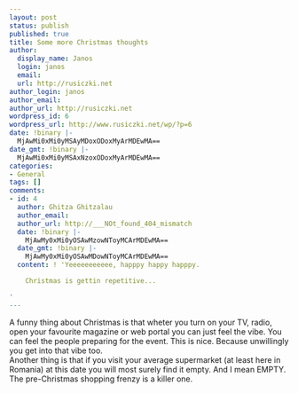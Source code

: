 ```yaml
---
layout: post
status: publish
published: true
title: Some more Christmas thoughts
author:
  display_name: Janos
  login: janos
  email: 
  url: http://rusiczki.net
author_login: janos
author_email: 
author_url: http://rusiczki.net
wordpress_id: 6
wordpress_url: http://www.rusiczki.net/wp/?p=6
date: !binary |-
  MjAwMi0xMi0yMSAyMDoxODoxMyArMDEwMA==
date_gmt: !binary |-
  MjAwMi0xMi0yMSAxNzoxODoxMyArMDEwMA==
categories:
- General
tags: []
comments:
- id: 4
  author: Ghitza Ghitzalau
  author_email: 
  author_url: http://___NOt_found_404_mismatch
  date: !binary |-
    MjAwMy0xMi0yOSAwMzowNToyMCArMDEwMA==
  date_gmt: !binary |-
    MjAwMy0xMi0yOSAwMDowNToyMCArMDEwMA==
  content: ! 'Yeeeeeeeeeee, happpy happy happpy.

    Christmas is gettin repetitive...

'
---
```

<p>A funny thing about Christmas is that wheter you turn on your TV, radio, open your favourite magazine or web portal you can just feel the vibe. You can feel the people preparing for the event. This is nice. Because unwillingly you get into that vibe too.<br />
Another thing is that if you visit your average supermarket (at least here in Romania) at this date you will most surely find it empty. And I mean EMPTY. The pre-Christmas shopping frenzy is a killer one.</p>
